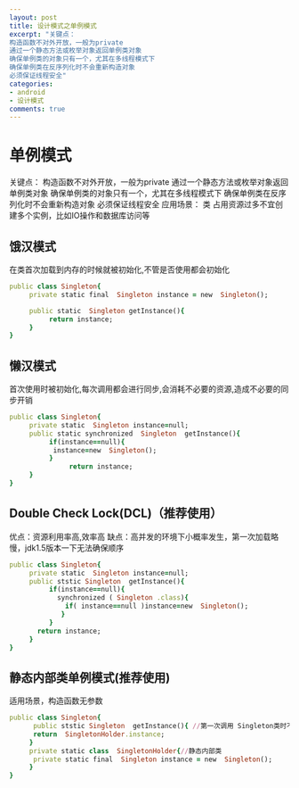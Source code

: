 ```yaml
---
layout: post
title: 设计模式之单例模式
excerpt: "关键点：
构造函数不对外开放，一般为private
通过一个静态方法或枚举对象返回单例类对象
确保单例类的对象只有一个，尤其在多线程模式下
确保单例类在反序列化时不会重新构造对象
必须保证线程安全"
categories: 
- android
- 设计模式
comments: true
---
```


# 单例模式
关键点：
构造函数不对外开放，一般为private
通过一个静态方法或枚举对象返回单例类对象
确保单例类的对象只有一个，尤其在多线程模式下
确保单例类在反序列化时不会重新构造对象
必须保证线程安全
应用场景：
类 占用资源过多不宜创建多个实例，比如IO操作和数据库访问等
## 饿汉模式
在类首次加载到内存的时候就被初始化,不管是否使用都会初始化
```ruby 
public class Singleton{
     private static final  Singleton instance = new  Singleton();

     public static  Singleton getInstance(){
          return instance;
     }
}
```
## 懒汉模式
首次使用时被初始化,每次调用都会进行同步,会消耗不必要的资源,造成不必要的同步开销
```ruby 
public class Singleton{
     private static  Singleton instance=null;
     public static synchronized  Singleton  getInstance(){
          if(instance==null){
           instance=new  Singleton();
          }
               return instance;
     }
}
```
## Double Check Lock(DCL)（推荐使用）
优点：资源利用率高,效率高 缺点：高并发的环境下小概率发生，第一次加载略慢，jdk1.5版本一下无法确保顺序
```ruby 
public class Singleton{
     private static  Singleton instance=null;
     public ststic Singleton  getInstance(){
          if(instance==null){
            synchronized ( Singleton .class){
              if( instance==null )instance=new  Singleton();
             }
          }
       return instance;
     }
}
```
## 静态内部类单例模式(推荐使用)
适用场景，构造函数无参数
```ruby 
public class Singleton{
      public ststic Singleton  getInstance(){ //第一次调用 Singleton类时不会加载，只有在 getInstance调用时才会初始化，线程安全，同时延迟了单例的实例化
      return  SingletonHolder.instance;
     }
     private static class  SingletonHolder{//静态内部类
      private static final  Singleton instance = new  Singleton();
     }
}
```